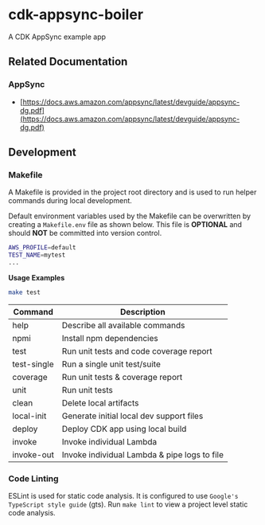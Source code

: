 # cdk-appsync-boiler

A CDK AppSync example app


## Related Documentation

### AppSync
* [https://docs.aws.amazon.com/appsync/latest/devguide/appsync-dg.pdf](https://docs.aws.amazon.com/appsync/latest/devguide/appsync-dg.pdf)

## Development

### Makefile
A Makefile is provided in the project root directory and is used to run helper commands during local development.

Default environment variables used by the Makefile can be overwritten by creating a `Makefile.env` file as shown below. This file is **OPTIONAL** and should **NOT** be committed into version control.

```bash
AWS_PROFILE=default
TEST_NAME=mytest
...
```

**Usage Examples**
```bash
make test
```

| Command     | Description                                  |
| ----------- | -------------------------------------------- |
| help        | Describe all available commands              |
| npmi        | Install npm dependencies                     |
| test        | Run unit tests and code coverage report      |
| test-single | Run a single unit test/suite                 |
| coverage    | Run unit tests & coverage report             |
| unit        | Run unit tests                               |
| clean       | Delete local artifacts                       |
| local-init  | Generate initial local dev support files     |
| deploy      | Deploy CDK app using local build             |
| invoke      | Invoke individual Lambda                     |
| invoke-out  | Invoke individual Lambda & pipe logs to file |


### Code Linting

ESLint is used for static code analysis. It is configured to use `Google's TypeScript style guide` (gts).
Run `make lint` to view a project level static code analysis.
